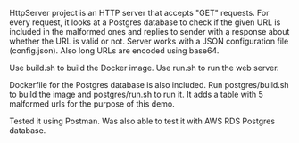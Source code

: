 HttpServer project is an HTTP server that accepts "GET" requests. For every request, it looks at a Postgres database to check if the given URL is included in the malformed ones and replies to sender with a response about whether the URL is valid or not. Server works with a JSON configuration file (config.json). Also long URLs are encoded using base64.

Use build.sh to build the Docker image.
Use run.sh to run the web server.

Dockerfile for the Postgres database is also included. Run postgres/build.sh to build the image and postgres/run.sh to run it. It adds a table with 5 malformed urls for the purpose of this demo.

Tested it using Postman.
Was also able to test it with AWS RDS Postgres database.

